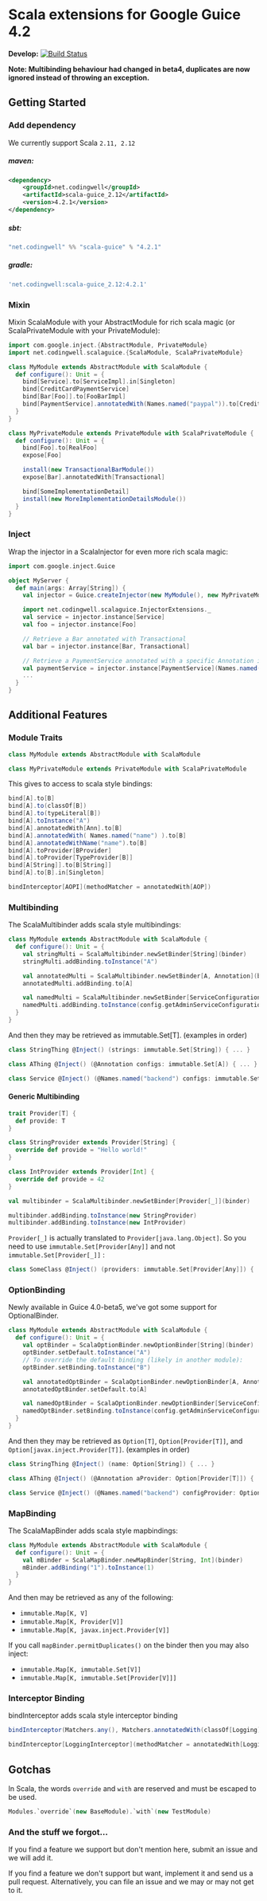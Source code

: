 Scala extensions for Google Guice 4.2
=====================================

**Develop:** [![Build Status](https://travis-ci.org/codingwell/scala-guice.png?branch=develop)](https://travis-ci.org/codingwell/scala-guice)

**Note: Multibinding behaviour had changed in beta4, duplicates are now ignored instead of throwing an exception.**

Getting Started
---------------

### Add dependency
We currently support Scala `2.11, 2.12`

##### maven:
```xml
<dependency>
    <groupId>net.codingwell</groupId>
    <artifactId>scala-guice_2.12</artifactId>
    <version>4.2.1</version>
</dependency>
```

##### sbt:
```scala
"net.codingwell" %% "scala-guice" % "4.2.1"
```

##### gradle:
```groovy
'net.codingwell:scala-guice_2.12:4.2.1'
```

### Mixin
Mixin ScalaModule with your AbstractModule for rich scala magic (or ScalaPrivateModule with your PrivateModule):
```scala
import com.google.inject.{AbstractModule, PrivateModule}
import net.codingwell.scalaguice.{ScalaModule, ScalaPrivateModule}

class MyModule extends AbstractModule with ScalaModule {
  def configure(): Unit = {
    bind[Service].to[ServiceImpl].in[Singleton]
    bind[CreditCardPaymentService]
    bind[Bar[Foo]].to[FooBarImpl]
    bind[PaymentService].annotatedWith(Names.named("paypal")).to[CreditCardPaymentService]
  }
}

class MyPrivateModule extends PrivateModule with ScalaPrivateModule {
  def configure(): Unit = {
    bind[Foo].to[RealFoo]
    expose[Foo]

    install(new TransactionalBarModule())
    expose[Bar].annotatedWith[Transactional]

    bind[SomeImplementationDetail]
    install(new MoreImplementationDetailsModule())
  }
}
```

### Inject
Wrap the injector in a ScalaInjector for even more rich scala magic:
```scala
import com.google.inject.Guice

object MyServer {
  def main(args: Array[String]) {
    val injector = Guice.createInjector(new MyModule(), new MyPrivateModule)

    import net.codingwell.scalaguice.InjectorExtensions._
    val service = injector.instance[Service]
    val foo = injector.instance[Foo]

    // Retrieve a Bar annotated with Transactional
    val bar = injector.instance[Bar, Transactional]

    // Retrieve a PaymentService annotated with a specific Annotation instance.
    val paymentService = injector.instance[PaymentService](Names.named("paypal"))
    ...
  }
}
```

Additional Features
-------------------

### Module Traits

```scala
class MyModule extends AbstractModule with ScalaModule
```
```scala
class MyPrivateModule extends PrivateModule with ScalaPrivateModule
```

This gives to access to scala style bindings:

```scala
bind[A].to[B]
bind[A].to(classOf[B])
bind[A].to(typeLiteral[B])
bind[A].toInstance("A")
bind[A].annotatedWith[Ann].to[B]
bind[A].annotatedWith( Names.named("name") ).to[B]
bind[A].annotatedWithName("name").to[B]
bind[A].toProvider[BProvider]
bind[A].toProvider[TypeProvider[B]]
bind[A[String]].to[B[String]]
bind[A].to[B].in[Singleton]

bindInterceptor[AOPI](methodMatcher = annotatedWith[AOP])
```

### Multibinding

The ScalaMultibinder adds scala style multibindings:

```scala
class MyModule extends AbstractModule with ScalaModule {
  def configure(): Unit = {
    val stringMulti = ScalaMultibinder.newSetBinder[String](binder)
    stringMulti.addBinding.toInstance("A")

    val annotatedMulti = ScalaMultibinder.newSetBinder[A, Annotation](binder)
    annotatedMulti.addBinding.to[A]

    val namedMulti = ScalaMultibinder.newSetBinder[ServiceConfiguration](binder, Names.named("backend"))
    namedMulti.addBinding.toInstance(config.getAdminServiceConfiguration)
  }
}
```

And then they may be retrieved as immutable.Set[T]. (examples in order)

```scala
class StringThing @Inject() (strings: immutable.Set[String]) { ... }

class AThing @Inject() (@Annotation configs: immutable.Set[A]) { ... }

class Service @Inject() (@Names.named("backend") configs: immutable.Set[ServiceConfiguration]) { ... }
```

#### Generic Multibinding

```scala
trait Provider[T] {
  def provide: T
}

class StringProvider extends Provider[String] {
  override def provide = "Hello world!"
}

class IntProvider extends Provider[Int] {
  override def provide = 42
}
```

```scala
val multibinder = ScalaMultibinder.newSetBinder[Provider[_]](binder)

multibinder.addBinding.toInstance(new StringProvider)
multibinder.addBinding.toInstance(new IntProvider)
```

`Provider[_]` is actually translated to `Provider[java.lang.Object]`. So you need to use `immutable.Set[Provider[Any]]` and not `immutable.Set[Provider[_]]` :

```scala
class SomeClass @Inject() (providers: immutable.Set[Provider[Any]]) { ... }
```


### OptionBinding

Newly available in Guice 4.0-beta5, we've got some support for OptionalBinder.

```scala
class MyModule extends AbstractModule with ScalaModule {
  def configure(): Unit = {
    val optBinder = ScalaOptionBinder.newOptionBinder[String](binder)
    optBinder.setDefault.toInstance("A")
    // To override the default binding (likely in another module):
    optBinder.setBinding.toInstance("B")

    val annotatedOptBinder = ScalaOptionBinder.newOptionBinder[A, Annotation](binder)
    annotatedOptBinder.setDefault.to[A]

    val namedOptBinder = ScalaOptionBinder.newOptionBinder[ServiceConfiguration](binder, Names.named("backend"))
    namedOptBinder.setBinding.toInstance(config.getAdminServiceConfiguration)
  }
}
```

And then they may be retrieved as `Option[T]`, `Option[Provider[T]]`, and `Option[javax.inject.Provider[T]]`. (examples in order)

```scala
class StringThing @Inject() (name: Option[String]) { ... }

class AThing @Inject() (@Annotation aProvider: Option[Provider[T]]) { ... }

class Service @Inject() (@Names.named("backend") configProvider: Option[javax.inject.Provider[ServiceConfiguration]]) { ... }
```

### MapBinding

The ScalaMapBinder adds scala style mapbindings:

```scala
class MyModule extends AbstractModule with ScalaModule {
  def configure(): Unit = {
    val mBinder = ScalaMapBinder.newMapBinder[String, Int](binder)
    mBinder.addBinding("1").toInstance(1)
  }
}
```

And then may be retrieved as any of the following:
- `immutable.Map[K, V]`
- `immutable.Map[K, Provider[V]]`
- `immutable.Map[K, javax.inject.Provider[V]]`

If you call `mapBinder.permitDuplicates()` on the binder then you may also inject:
- `immutable.Map[K, immutable.Set[V]]`
- `immutable.Map[K, immutable.Set[Provider[V]]]`

### Interceptor Binding

bindInterceptor adds scala style interceptor binding

```java
bindInterceptor(Matchers.any(), Matchers.annotatedWith(classOf[Logging]), new LoggingInterceptor())
```

```scala
bindInterceptor[LoggingInterceptor](methodMatcher = annotatedWith[Logging])
```

## Gotchas

In Scala, the words `override` and `with` are reserved and must be escaped to be used.
```scala
Modules.`override`(new BaseModule).`with`(new TestModule)
```

### And the stuff we forgot...

If you find a feature we support but don't mention here, submit an issue and we will add it.

If you find a feature we don't support but want, implement it and send us a pull request. Alternatively, you can file an issue and we may or may not get to it.
